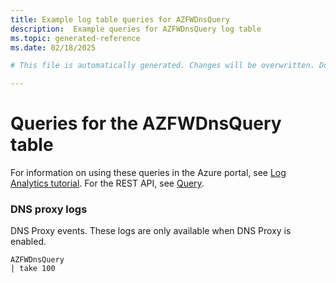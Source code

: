 ```yaml
---
title: Example log table queries for AZFWDnsQuery
description:  Example queries for AZFWDnsQuery log table
ms.topic: generated-reference
ms.date: 02/18/2025

# This file is automatically generated. Changes will be overwritten. Do not change this file directly. 

---
```


# Queries for the AZFWDnsQuery table

For information on using these queries in the Azure portal, see [Log Analytics tutorial](/azure/azure-monitor/logs/log-analytics-tutorial). For the REST API, see [Query](/rest/api/loganalytics/query).


### DNS proxy logs  


DNS Proxy events. These logs are only available when DNS Proxy is enabled.  

```query
AZFWDnsQuery
| take 100
```

